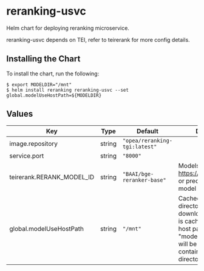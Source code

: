 # reranking-usvc

Helm chart for deploying reranking microservice.

reranking-usvc depends on TEI, refer to teirerank for more config details.

## Installing the Chart

To install the chart, run the following:

```console
$ export MODELDIR="/mnt"
$ helm install reranking reranking-usvc --set global.modelUseHostPath=${MODELDIR}
```

## Values

| Key                       | Type   | Default                       | Description                                                                                                                                                  |
| ------------------------- | ------ | ----------------------------- | ------------------------------------------------------------------------------------------------------------------------------------------------------------ |
| image.repository          | string | `"opea/reranking-tgi:latest"` |                                                                                                                                                              |
| service.port              | string | `"8000"`                      |                                                                                                                                                              |
| teirerank.RERANK_MODEL_ID | string | `"BAAI/bge-reranker-base"`    | Models id from https://huggingface.co/, or predownloaded model directory                                                                                     |
| global.modelUseHostPath   | string | `"/mnt"`                      | Cached models directory, tgi will not download if the model is cached here. The host path "modelUseHostPath" will be mounted to container as /data directory |
